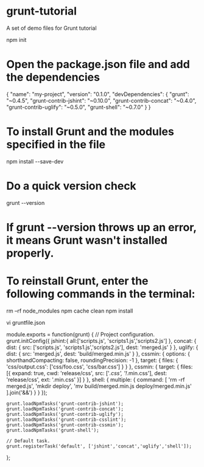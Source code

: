 # grunt-tutorial
A set of demo files for Grunt tutorial

npm init

# Open the package.json file and add the dependencies

{
	"name": "my-project",
	"version": "0.1.0",
	"devDependencies": {
		"grunt": "~0.4.5",
		"grunt-contrib-jshint": "~0.10.0",
		"grunt-contrib-concat": "~0.4.0",
		"grunt-contrib-uglify": "~0.5.0",
		"grunt-shell": "~0.7.0"
	}
}

# To install Grunt and the modules specified in the file

npm install --save-dev

# Do a quick version check

grunt --version

# If grunt --version throws up an error, it means Grunt wasn't installed properly.
# To reinstall Grunt, enter the following commands in the terminal:

rm –rf node_modules
npm cache clean
npm install

vi gruntfile.json

module.exports = function(grunt) {
	// Project configuration.
	grunt.initConfig({
		jshint:{
			all:['scripts.js', 'scripts1.js','scripts2.js']
		},
		concat: {
			dist: {
				src: ['scripts.js', 'scripts1.js','scripts2.js'],
				dest: 'merged.js'
			}
		},
		uglify: {
			dist: {
				src: 'merged.js',
				dest: 'build/merged.min.js'
			}
		},
		cssmin: {
			options: {
				shorthandCompacting: false,
				roundingPrecision: -1
			},
			target: {
				files: {
				'css/output.css': ['css/foo.css', 'css/bar.css']
				}
			}
		},
		cssmin: {
			target: {
				files: [{
					expand: true,
					cwd: 'release/css',
					src: ['*.css', '!*.min.css'],
					dest: 'release/css',
					ext: '.min.css'
				}]
			}
		},
		shell: {
			multiple: {
				command: [
					'rm -rf merged.js',
					'mkdir deploy',
					'mv build/merged.min.js deploy/merged.min.js'
				].join('&&')
			}
		}
	});

	grunt.loadNpmTasks('grunt-contrib-jshint');
	grunt.loadNpmTasks('grunt-contrib-concat');
	grunt.loadNpmTasks('grunt-contrib-uglify');
	grunt.loadNpmTasks('grunt-contrib-csslint');
	grunt.loadNpmTasks('grunt-contrib-cssmin');
	grunt.loadNpmTasks('grunt-shell');

	// Default task.
	grunt.registerTask('default', ['jshint','concat','uglify','shell']);
};
